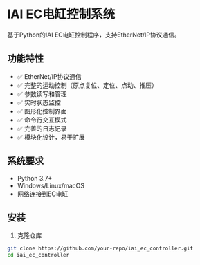 # IAI EC电缸控制系统

基于Python的IAI EC电缸控制程序，支持EtherNet/IP协议通信。

## 功能特性

- ✅ EtherNet/IP协议通信
- ✅ 完整的运动控制（原点复位、定位、点动、推压）
- ✅ 参数读写和管理
- ✅ 实时状态监控
- ✅ 图形化控制界面
- ✅ 命令行交互模式
- ✅ 完善的日志记录
- ✅ 模块化设计，易于扩展

## 系统要求

- Python 3.7+
- Windows/Linux/macOS
- 网络连接到EC电缸

## 安装

1. 克隆仓库
```bash
git clone https://github.com/your-repo/iai_ec_controller.git
cd iai_ec_controller 